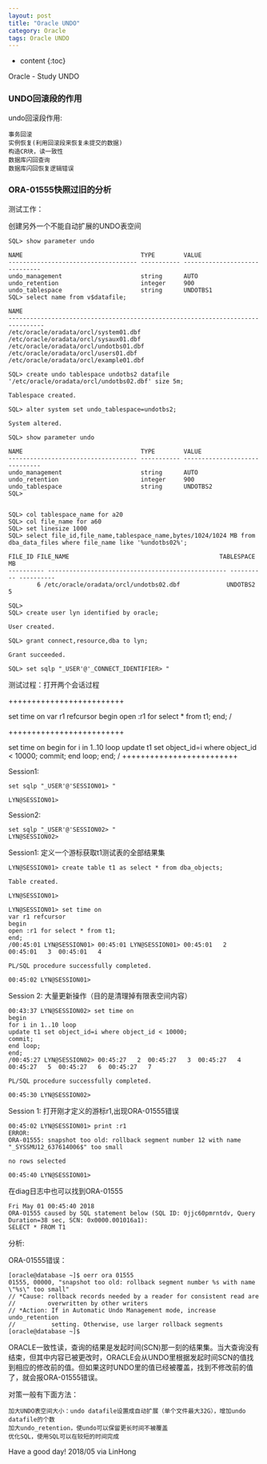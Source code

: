 ```yaml
---
layout: post
title: "Oracle UNDO"
category: Oracle
tags: Oracle UNDO
---
```


* content
{:toc}


Oracle - Study UNDO


### UNDO回滚段的作用

undo回滚段作用:

	事务回滚
	实例恢复(利用回滚段来恢复未提交的数据)
	构造CR块，读一致性
	数据库闪回查询
	数据库闪回恢复逻辑错误

### ORA-01555快照过旧的分析

测试工作：

创建另外一个不能自动扩展的UNDO表空间

	SQL> show parameter undo

	NAME                                 TYPE        VALUE
	------------------------------------ ----------- ------------------------------
	undo_management                      string      AUTO
	undo_retention                       integer     900
	undo_tablespace                      string      UNDOTBS1
	SQL> select name from v$datafile;

	NAME
	--------------------------------------------------------------------------------
	/etc/oracle/oradata/orcl/system01.dbf
	/etc/oracle/oradata/orcl/sysaux01.dbf
	/etc/oracle/oradata/orcl/undotbs01.dbf
	/etc/oracle/oradata/orcl/users01.dbf
	/etc/oracle/oradata/orcl/example01.dbf

	SQL> create undo tablespace undotbs2 datafile '/etc/oracle/oradata/orcl/undotbs02.dbf' size 5m;

	Tablespace created.

	SQL> alter system set undo_tablespace=undotbs2;

	System altered.

	SQL> show parameter undo

	NAME                                 TYPE        VALUE
	------------------------------------ ----------- ------------------------------
	undo_management                      string      AUTO
	undo_retention                       integer     900
	undo_tablespace                      string      UNDOTBS2
	SQL> 


	SQL> col tablespace_name for a20
	SQL> col file_name for a60
	SQL> set linesize 1000
	SQL> select file_id,file_name,tablespace_name,bytes/1024/1024 MB from dba_data_files where file_name like '%undotbs02%';

	FILE_ID FILE_NAME                                          TABLESPACE         MB
	---------- -------------------------------------------------- ---------- ----------
			6 /etc/oracle/oradata/orcl/undotbs02.dbf             UNDOTBS2            5

	SQL> 
	SQL> create user lyn identified by oracle;

	User created.

	SQL> grant connect,resource,dba to lyn;

	Grant succeeded.

	SQL> set sqlp "_USER'@'_CONNECT_IDENTIFIER> "



测试过程：打开两个会话过程


+++++++++++++++++++++++++

set time on
var r1 refcursor
begin 
open :r1 for select * from t1;
end;
/

+++++++++++++++++++++++++

set time on
begin
for i in 1..10 loop
update t1 set object_id=i where object_id < 10000;
commit;
end loop;
end;
/
+++++++++++++++++++++++++

Session1:

	set sqlp "_USER'@'SESSION01> "

	LYN@SESSION01> 

Session2:

	set sqlp "_USER'@'SESSION02> "
	LYN@SESSION02> 

Session1: 定义一个游标获取t1测试表的全部结果集

	LYN@SESSION01> create table t1 as select * from dba_objects;

	Table created.

	LYN@SESSION01> 

	LYN@SESSION01> set time on
	var r1 refcursor
	begin 
	open :r1 for select * from t1;
	end;
	/00:45:01 LYN@SESSION01> 00:45:01 LYN@SESSION01> 00:45:01   2  00:45:01   3  00:45:01   4  

	PL/SQL procedure successfully completed.

	00:45:02 LYN@SESSION01> 

Session 2: 大量更新操作（目的是清理掉有限表空间内容）

	00:43:37 LYN@SESSION02> set time on
	begin
	for i in 1..10 loop
	update t1 set object_id=i where object_id < 10000;
	commit;
	end loop;
	end;
	/00:45:27 LYN@SESSION02> 00:45:27   2  00:45:27   3  00:45:27   4  00:45:27   5  00:45:27   6  00:45:27   7  

	PL/SQL procedure successfully completed.

	00:45:30 LYN@SESSION02> 

Session 1: 打开刚才定义的游标r1,出现ORA-01555错误

	00:45:02 LYN@SESSION01> print :r1 
	ERROR:
	ORA-01555: snapshot too old: rollback segment number 12 with name "_SYSSMU12_637614006$" too small

	no rows selected

	00:45:40 LYN@SESSION01> 

在diag日志中也可以找到ORA-01555

	Fri May 01 00:45:40 2018
	ORA-01555 caused by SQL statement below (SQL ID: 0jjc60pmrntdv, Query Duration=38 sec, SCN: 0x0000.001016a1):
	SELECT * FROM T1


分析:

ORA-01555错误：

	[oracle@database ~]$ oerr ora 01555
	01555, 00000, "snapshot too old: rollback segment number %s with name \"%s\" too small"
	// *Cause: rollback records needed by a reader for consistent read are
	//         overwritten by other writers
	// *Action: If in Automatic Undo Management mode, increase undo_retention
	//          setting. Otherwise, use larger rollback segments
	[oracle@database ~]$ 

 ORACLE一致性读，查询的结果是发起时间(SCN)那一刻的结果集。当大查询没有结束，但其中内容已被更改时，ORACLE会从UNDO里根据发起时间SCN的值找到相应的修改前的值。但如果这时UNDO里的值已经被覆盖，找到不修改前的值了，就会报ORA-01555错误。

对策一般有下面方法：

	加大UNDO表空间大小：undo datafile设置成自动扩展（单个文件最大32G），增加undo datafile的个数
	加大undo_retention，使undo可以保留更长时间不被覆盖
	优化SQL，使用SQL可以在较短的时间完成



Have a good day! 2018/05 via LinHong
	






